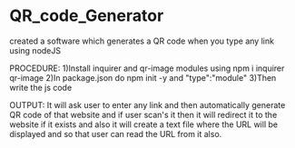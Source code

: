 # QR_code_Generator
created a software which generates a QR code when you type any link using nodeJS

PROCEDURE:
1)Install inquirer and qr-image modules using npm i inquirer qr-image
2)In package.json do npm init -y and "type":"module"
3)Then write the js code

OUTPUT:
It will ask user to enter any link and then automatically generate QR code of that website and if user scan's it then it will redirect it to the website if it exists and also it will create a text file where the URL will be displayed and so that user can read the URL from it also. 
